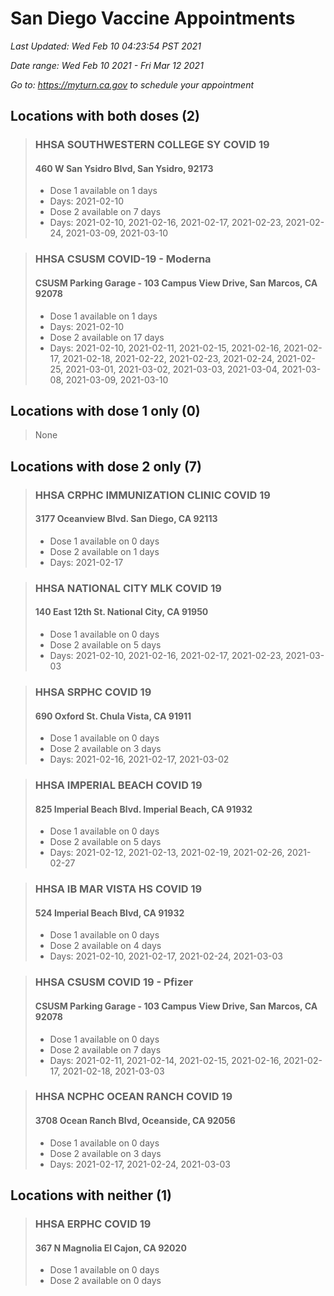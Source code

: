 # San Diego Vaccine Appointments
*Last Updated: Wed Feb 10 04:23:54 PST 2021*

*Date range: Wed Feb 10 2021 - Fri Mar 12 2021*

*Go to: <https://myturn.ca.gov> to schedule your appointment*


## Locations with both doses (2)

>### HHSA SOUTHWESTERN COLLEGE SY COVID 19
>#### 460 W San Ysidro Blvd, San Ysidro, 92173
>- Dose 1 available on 1 days
>  - Days: 2021-02-10
>- Dose 2 available on 7 days
>  - Days: 2021-02-10, 2021-02-16, 2021-02-17, 2021-02-23, 2021-02-24, 2021-03-09, 2021-03-10

>### HHSA CSUSM COVID-19 - Moderna
>#### CSUSM Parking Garage - 103 Campus View Drive, San Marcos, CA 92078
>- Dose 1 available on 1 days
>  - Days: 2021-02-10
>- Dose 2 available on 17 days
>  - Days: 2021-02-10, 2021-02-11, 2021-02-15, 2021-02-16, 2021-02-17, 2021-02-18, 2021-02-22, 2021-02-23, 2021-02-24, 2021-02-25, 2021-03-01, 2021-03-02, 2021-03-03, 2021-03-04, 2021-03-08, 2021-03-09, 2021-03-10

## Locations with dose 1 only (0)

>None

## Locations with dose 2 only (7)

>### HHSA CRPHC IMMUNIZATION CLINIC COVID 19
>#### 3177 Oceanview Blvd. San Diego, CA 92113
>- Dose 1 available on 0 days
>- Dose 2 available on 1 days
>  - Days: 2021-02-17

>### HHSA NATIONAL CITY MLK COVID 19
>#### 140 East 12th St. National City, CA 91950
>- Dose 1 available on 0 days
>- Dose 2 available on 5 days
>  - Days: 2021-02-10, 2021-02-16, 2021-02-17, 2021-02-23, 2021-03-03

>### HHSA SRPHC COVID 19
>#### 690 Oxford St. Chula Vista, CA 91911
>- Dose 1 available on 0 days
>- Dose 2 available on 3 days
>  - Days: 2021-02-16, 2021-02-17, 2021-03-02

>### HHSA IMPERIAL BEACH COVID 19
>#### 825 Imperial Beach Blvd. Imperial Beach, CA 91932
>- Dose 1 available on 0 days
>- Dose 2 available on 5 days
>  - Days: 2021-02-12, 2021-02-13, 2021-02-19, 2021-02-26, 2021-02-27

>### HHSA IB MAR VISTA HS COVID 19
>#### 524 Imperial Beach Blvd, CA 91932
>- Dose 1 available on 0 days
>- Dose 2 available on 4 days
>  - Days: 2021-02-10, 2021-02-17, 2021-02-24, 2021-03-03

>### HHSA CSUSM COVID 19 - Pfizer
>#### CSUSM Parking Garage - 103 Campus View Drive, San Marcos, CA 92078
>- Dose 1 available on 0 days
>- Dose 2 available on 7 days
>  - Days: 2021-02-11, 2021-02-14, 2021-02-15, 2021-02-16, 2021-02-17, 2021-02-18, 2021-03-03

>### HHSA NCPHC OCEAN RANCH COVID 19
>#### 3708 Ocean Ranch Blvd, Oceanside, CA 92056
>- Dose 1 available on 0 days
>- Dose 2 available on 3 days
>  - Days: 2021-02-17, 2021-02-24, 2021-03-03

## Locations with neither (1)

>### HHSA ERPHC COVID 19
>#### 367 N Magnolia El Cajon, CA 92020
>- Dose 1 available on 0 days
>- Dose 2 available on 0 days

